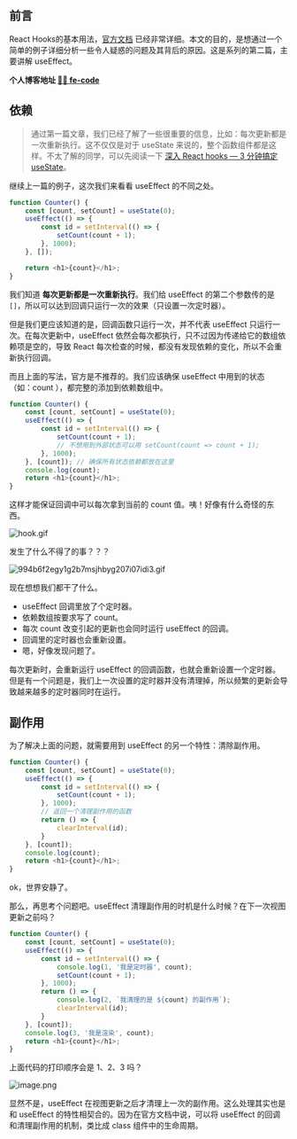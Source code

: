 ## 前言
React Hooks的基本用法，[官方文档](https://react.docschina.org/docs/hooks-intro.html) 已经非常详细。本文的目的，是想通过一个简单的例子详细分析一些令人疑惑的问题及其背后的原因。这是系列的第二篇，主要讲解 useEffect。

**个人博客地址 [🍹🍰 fe-code](https://github.com/wuyawei/fe-code)**

## 依赖
> 通过第一篇文章，我们已经了解了一些很重要的信息，比如：每次更新都是一次重新执行。这不仅仅是对于 useState 来说的，整个函数组件都是这样。不太了解的同学，可以先阅读一下 [深入 React hooks  — 3 分钟搞定 useState](https://github.com/wuyawei/fe-code/blob/master/react/%E6%B7%B1%E5%85%A5%20React%20hooks%20%20%E2%80%94%203%20%E5%88%86%E9%92%9F%E7%90%86%E8%A7%A3%20useState.md)。

继续上一篇的例子，这次我们来看看 useEffect 的不同之处。

``` javascript
function Counter() {
    const [count, setCount] = useState(0);
    useEffect(() => {
        const id = setInterval(() => {
            setCount(count + 1);
        }, 1000);
    }, []);

    return <h1>{count}</h1>;
}
```
我们知道 **每次更新都是一次重新执行**。我们给 useEffect 的第二个参数传的是 `[]`，所以可以达到回调只运行一次的效果（只设置一次定时器）。

但是我们更应该知道的是，回调函数只运行一次，并不代表 useEffect 只运行一次。在每次更新中，useEffect 依然会每次都执行，只不过因为传递给它的数组依赖项是空的，导致 React 每次检查的时候，都没有发现依赖的变化，所以不会重新执行回调。

而且上面的写法，官方是不推荐的。我们应该确保 useEffect 中用到的状态（如：count ），都完整的添加到依赖数组中。

``` javascript
function Counter() {
    const [count, setCount] = useState(0);
    useEffect(() => {
        const id = setInterval(() => {
            setCount(count + 1);
            // 不想用到外部状态可以用 setCount(count => count + 1);
        }, 1000);
    }, [count]); // 确保所有状态依赖都放在这里
    console.log(count);
    return <h1>{count}</h1>;
}
```

这样才能保证回调中可以每次拿到当前的 count 值。咦！好像有什么奇怪的东西。

![hook.gif](https://i.loli.net/2019/09/15/NrKyJDa9MCP5FAR.gif)

发生了什么不得了的事？？？

![994b6f2egy1g2b7msjhbyg207i07idi3.gif](https://i.loli.net/2019/09/15/CtbglXGMZjzTE3y.gif)

现在想想我们都干了什么。

* useEffect 回调里放了个定时器。
* 依赖数组按要求写了 count。
* 每次 count 改变引起的更新也会同时运行 useEffect 的回调。
* 回调里的定时器也会重新设置。
* 嗯，好像发现问题了。

每次更新时，会重新运行 useEffect 的回调函数，也就会重新设置一个定时器。但是有一个问题是，我们上一次设置的定时器并没有清理掉，所以频繁的更新会导致越来越多的定时器同时在运行。

## 副作用
为了解决上面的问题，就需要用到 useEffect 的另一个特性：清除副作用。

``` javascript
function Counter() {
    const [count, setCount] = useState(0);
    useEffect(() => {
        const id = setInterval(() => {
            setCount(count + 1);
        }, 1000);
        // 返回一个清理副作用的函数
        return () => {
            clearInterval(id);
        }
    }, [count]);
    console.log(count);
    return <h1>{count}</h1>;
}
```

ok，世界安静了。

那么，再思考个问题吧。useEffect 清理副作用的时机是什么时候？在下一次视图更新之前吗？

``` javascript
function Counter() {
    const [count, setCount] = useState(0);
    useEffect(() => {
        const id = setInterval(() => {
            console.log(1, '我是定时器', count);
            setCount(count + 1);
        }, 1000);
        return () => {
            console.log(2, `我清理的是 ${count} 的副作用`);
            clearInterval(id);
        }
    }, [count]);
    console.log(3, '我是渲染', count);
    return <h1>{count}</h1>;
}
```
上面代码的打印顺序会是 1、2、3 吗？

![image.png](https://i.loli.net/2019/09/15/FoIC4w2qfMQGvap.png)

显然不是，useEffect 在视图更新之后才清理上一次的副作用。这么处理其实也是和 useEffect 的特性相契合的。因为在官方文档中说，可以将 useEffect 的回调和清理副作用的机制，类比成 class 组件中的生命周期。